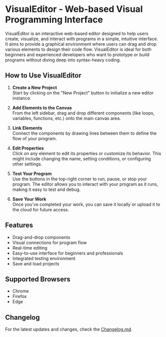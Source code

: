 # VisualEditor - Web-based Visual Programming Interface

VisualEditor is an interactive web-based editor designed to help users create, visualize, and interact with programs in a simple, intuitive interface. It aims to provide a graphical environment where users can drag and drop various elements to design their code flow. VisualEditor is ideal for both beginners and experienced developers who want to prototype or build programs without diving deep into syntax-heavy coding.

## How to Use VisualEditor

1. **Create a New Project**  
   Start by clicking on the "New Project" button to initialize a new editor instance.

2. **Add Elements to the Canvas**  
   From the left sidebar, drag and drop different components (like loops, variables, functions, etc.) onto the main canvas area.

3. **Link Elements**  
   Connect the components by drawing lines between them to define the flow of your program.

4. **Edit Properties**  
   Click on any element to edit its properties or customize its behavior. This might include changing the name, setting conditions, or configuring other settings.

5. **Test Your Program**  
   Use the buttons in the top-right corner to run, pause, or stop your program. The editor allows you to interact with your program as it runs, making it easy to test and debug.

6. **Save Your Work**  
   Once you've completed your work, you can save it locally or upload it to the cloud for future access.

## Features
- Drag-and-drop components
- Visual connections for program flow
- Real-time editing
- Easy-to-use interface for beginners and professionals
- Integrated testing environment
- Save and load projects

## Supported Browsers
- Chrome
- Firefox
- Edge

## Changelog

For the latest updates and changes, check the [Changelog.md](Changelog.md).
